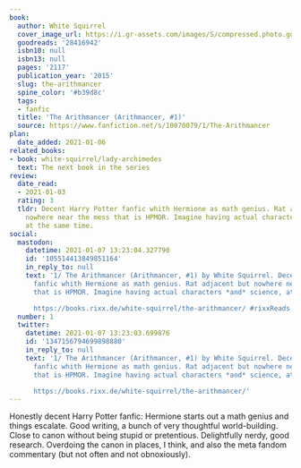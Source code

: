 ```yaml
---
book:
  author: White Squirrel
  cover_image_url: https://i.gr-assets.com/images/S/compressed.photo.goodreads.com/books/1469993496l/28416942._SX98_.jpg
  goodreads: '28416942'
  isbn10: null
  isbn13: null
  pages: '2117'
  publication_year: '2015'
  slug: the-arithmancer
  spine_color: '#b39d8c'
  tags:
  - fanfic
  title: 'The Arithmancer (Arithmancer, #1)'
  source: https://www.fanfiction.net/s/10070079/1/The-Arithmancer
plan:
  date_added: 2021-01-06
related_books:
- book: white-squirrel/lady-archimedes
  text: The next book in the series
review:
  date_read:
  - 2021-01-03
  rating: 3
  tldr: Decent Harry Potter fanfic whith Hermione as math genius. Rat adjacent but
    nowhere near the mess that is HPMOR. Imagine having actual characters *and* science,
    at the same time.
social:
  mastodon:
    datetime: 2021-01-07 13:23:04.327790
    id: '105514413849851164'
    in_reply_to: null
    text: '1/ The Arithmancer (Arithmancer, #1) by White Squirrel. Decent Harry Potter
      fanfic whith Hermione as math genius. Rat adjacent but nowhere near the mess
      that is HPMOR. Imagine having actual characters *and* science, at the same time.

      https://books.rixx.de/white-squirrel/the-arithmancer/ #rixxReads'
  number: 1
  twitter:
    datetime: 2021-01-07 13:23:03.699876
    id: '1347156794699898880'
    in_reply_to: null
    text: '1/ The Arithmancer (Arithmancer, #1) by White Squirrel. Decent Harry Potter
      fanfic whith Hermione as math genius. Rat adjacent but nowhere near the mess
      that is HPMOR. Imagine having actual characters *and* science, at the same time.

      https://books.rixx.de/white-squirrel/the-arithmancer/'
---
```


Honestly decent Harry Potter fanfic: Hermione starts out a math genius and things escalate. Good writing, a bunch of
very thoughtful world-building. Close to canon without being stupid or pretentious. Delightfully nerdy, good research.
Overdoing the canon in places, I think, and also the meta fandom commentary (but not often and not obnoxiously).
